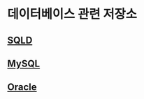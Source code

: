 # 데이터베이스 관련 저장소

## [SQLD](sqld/README.md)

## [MySQL](mySQL/README.md)

## [Oracle](oracleDB/README.md)